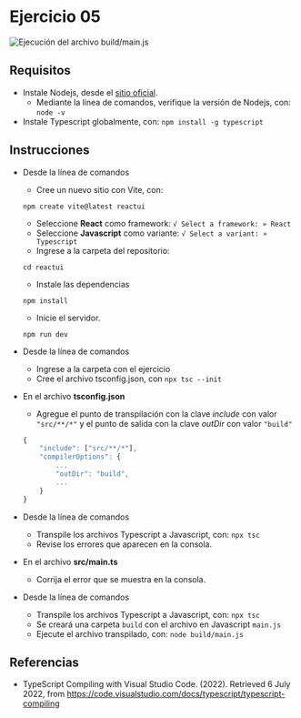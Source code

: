 # Ejercicio 05

![Ejecución del archivo build/main.js](images/buildmainjs.png)


## Requisitos

* Instale Nodejs, desde el [sitio oficial](https://nodejs.org/es/download/).
	- Mediante la línea de comandos, verifique la versión de Nodejs, con: `node -v`
* Instale Typescript globalmente, con: `npm install -g typescript`

## Instrucciones

* Desde la línea de comandos
	+ Cree un nuevo sitio con Vite, con:

	```command
	npm create vite@latest reactui
	```

	+ Seleccione **React** como framework: `√ Select a framework: » React`
   	+ Seleccione **Javascript** como variante: `√ Select a variant: » Typescript`
   	+ Ingrese a la carpeta del repositorio:

	```prompt
	cd reactui
	```
	+ Instale las dependencias

	```prompt
	npm install
	```

	+ Inicie el servidor.

	```prompt
	npm run dev
	```

* Desde la línea de comandos
	+ Ingrese a la carpeta con el ejercicio
	+ Cree el archivo tsconfig.json, con `npx tsc --init`

* En el archivo **tsconfig.json**
	+ Agregue el punto de transpilación con la clave _include_ con valor `"src/**/*"` y el punto de salida con la clave _outDir_ con valor `"build"`

	```typescript
	{
		"include": ["src/**/*"],
		"compilerOptions": {
			...
			"outDir": "build",
			...
		}
	}
	```

* Desde la línea de comandos
	+ Transpile los archivos Typescript a Javascript, con: `npx tsc`
	+ Revise los errores que aparecen en la consola.

* En el archivo **src/main.ts**
	+ Corrija el error que se muestra en la consola.

* Desde la línea de comandos
	+ Transpile los archivos Typescript a Javascript, con: `npx tsc`
	+ Se creará una carpeta `build` con el archivo en Javascript `main.js` 
	+ Ejecute el archivo transpilado, con: `node build/main.js`

## Referencias 

* TypeScript Compiling with Visual Studio Code. (2022). Retrieved 6 July 2022, from https://code.visualstudio.com/docs/typescript/typescript-compiling
